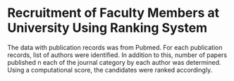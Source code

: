 # Recruitment of Faculty Members at University Using Ranking System

The data with publication records was from Pubmed.
For each publication records, list of authors were identified. In addition to this, number of papers published n each of the journal category by
each author was determined. Using a computational score, the candidates were ranked accordingly.
